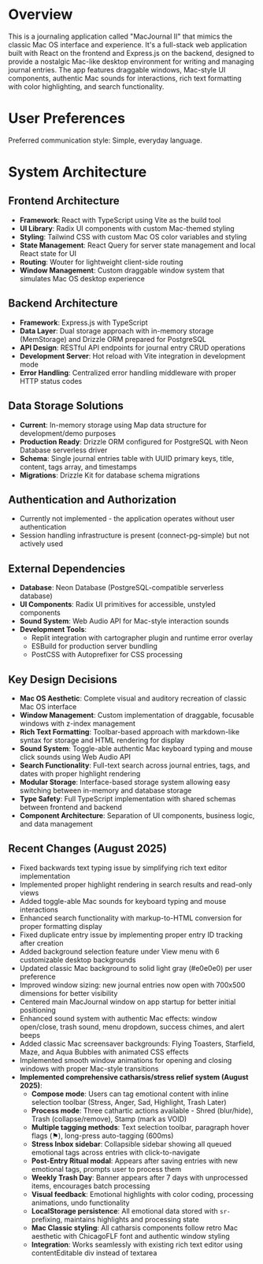 # Overview

This is a journaling application called "MacJournal II" that mimics the classic Mac OS interface and experience. It's a full-stack web application built with React on the frontend and Express.js on the backend, designed to provide a nostalgic Mac-like desktop environment for writing and managing journal entries. The app features draggable windows, Mac-style UI components, authentic Mac sounds for interactions, rich text formatting with color highlighting, and search functionality.

# User Preferences

Preferred communication style: Simple, everyday language.

# System Architecture

## Frontend Architecture
- **Framework**: React with TypeScript using Vite as the build tool
- **UI Library**: Radix UI components with custom Mac-themed styling
- **Styling**: Tailwind CSS with custom Mac OS color variables and styling
- **State Management**: React Query for server state management and local React state for UI
- **Routing**: Wouter for lightweight client-side routing
- **Window Management**: Custom draggable window system that simulates Mac OS desktop experience

## Backend Architecture
- **Framework**: Express.js with TypeScript
- **Data Layer**: Dual storage approach with in-memory storage (MemStorage) and Drizzle ORM prepared for PostgreSQL
- **API Design**: RESTful API endpoints for journal entry CRUD operations
- **Development Server**: Hot reload with Vite integration in development mode
- **Error Handling**: Centralized error handling middleware with proper HTTP status codes

## Data Storage Solutions
- **Current**: In-memory storage using Map data structure for development/demo purposes
- **Production Ready**: Drizzle ORM configured for PostgreSQL with Neon Database serverless driver
- **Schema**: Single journal entries table with UUID primary keys, title, content, tags array, and timestamps
- **Migrations**: Drizzle Kit for database schema migrations

## Authentication and Authorization
- Currently not implemented - the application operates without user authentication
- Session handling infrastructure is present (connect-pg-simple) but not actively used

## External Dependencies
- **Database**: Neon Database (PostgreSQL-compatible serverless database)
- **UI Components**: Radix UI primitives for accessible, unstyled components
- **Sound System**: Web Audio API for Mac-style interaction sounds
- **Development Tools**: 
  - Replit integration with cartographer plugin and runtime error overlay
  - ESBuild for production server bundling
  - PostCSS with Autoprefixer for CSS processing

## Key Design Decisions
- **Mac OS Aesthetic**: Complete visual and auditory recreation of classic Mac OS interface
- **Window Management**: Custom implementation of draggable, focusable windows with z-index management
- **Rich Text Formatting**: Toolbar-based approach with markdown-like syntax for storage and HTML rendering for display
- **Sound System**: Toggle-able authentic Mac keyboard typing and mouse click sounds using Web Audio API
- **Search Functionality**: Full-text search across journal entries, tags, and dates with proper highlight rendering
- **Modular Storage**: Interface-based storage system allowing easy switching between in-memory and database storage
- **Type Safety**: Full TypeScript implementation with shared schemas between frontend and backend
- **Component Architecture**: Separation of UI components, business logic, and data management

## Recent Changes (August 2025)
- Fixed backwards text typing issue by simplifying rich text editor implementation
- Implemented proper highlight rendering in search results and read-only views
- Added toggle-able Mac sounds for keyboard typing and mouse interactions
- Enhanced search functionality with markup-to-HTML conversion for proper formatting display
- Fixed duplicate entry issue by implementing proper entry ID tracking after creation
- Added background selection feature under View menu with 6 customizable desktop backgrounds
- Updated classic Mac background to solid light gray (#e0e0e0) per user preference
- Improved window sizing: new journal entries now open with 700x500 dimensions for better visibility
- Centered main MacJournal window on app startup for better initial positioning
- Enhanced sound system with authentic Mac effects: window open/close, trash sound, menu dropdown, success chimes, and alert beeps
- Added classic Mac screensaver backgrounds: Flying Toasters, Starfield, Maze, and Aqua Bubbles with animated CSS effects
- Implemented smooth window animations for opening and closing windows with proper Mac-style transitions
- **Implemented comprehensive catharsis/stress relief system (August 2025)**:
  - **Compose mode**: Users can tag emotional content with inline selection toolbar (Stress, Anger, Sad, Highlight, Trash Later)
  - **Process mode**: Three cathartic actions available - Shred (blur/hide), Trash (collapse/remove), Stamp (mark as VOID)
  - **Multiple tagging methods**: Text selection toolbar, paragraph hover flags (⚑), long-press auto-tagging (600ms)
  - **Stress Inbox sidebar**: Collapsible sidebar showing all queued emotional tags across entries with click-to-navigate
  - **Post-Entry Ritual modal**: Appears after saving entries with new emotional tags, prompts user to process them
  - **Weekly Trash Day**: Banner appears after 7 days with unprocessed items, encourages batch processing
  - **Visual feedback**: Emotional highlights with color coding, processing animations, undo functionality
  - **LocalStorage persistence**: All emotional data stored with `sr-` prefixing, maintains highlights and processing state
  - **Mac Classic styling**: All catharsis components follow retro Mac aesthetic with ChicagoFLF font and authentic window styling
  - **Integration**: Works seamlessly with existing rich text editor using contentEditable div instead of textarea